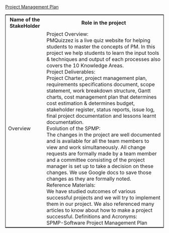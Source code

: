 <!DOCTYPE html>
<html lang="en">
<head>
  <meta charset="utf-8">
  <link rel="stylesheet" href="https://stackpath.bootstrapcdn.com/bootstrap/4.3.1/css/bootstrap.min.css">
  <link rel="stylesheet" href="https://stackpath.bootstrapcdn.com/bootstrap/4.3.1/js/bootstrap.min.js">
  <link rel="stylesheet" href="https://stackpath.bootstrapcdn.com/bootstrap/4.3.1/js/bootstrap.bundle.min.js">
</head>
<body>
<div class="container">
<nav class="navbar navbar-expand-lg navbar-light fixed-top py-3" id="mainNav">
        <a class="navbar-brand js-scroll-trigger" href="#">           
            Project Management Plan
        </a>
</nav>
</div>
<div class="container">
<table style="width:100%;border: 1px solid black;">
  <tr>
    <th>Name of the StakeHolder</th>
    <th>Role in the project</th> 
  </tr>
  <tr>
  <td>Overview</td>
  <td>Project Overview:<br> 
          PMQuizzez is a live quiz website for helping students to master the concepts of PM. In this project we help students to learn the input tools & techniques and output of each processes also covers the 10 Knowledge Areas.<br>
      Project Deliverables: <br>
          Project Charter, project management plan, requirements specifications document, scope statement, work breakdown structure, Gantt charts, cost management plan that determines cost estimation & determines budget, stakeholder register, status reports, issue log, final project documentation and lessons learnt documentation.<br>
      Evolution of the SPMP: <br>
          The changes in the project are well documented and is available for all the team members to view and work simultaneously. All change requests are formally made by a team member and a committee consisting of the project manager is set up to take a decision on these changes. We use Google docs to save those changes as they are formally noted. <br>
      Reference Materials:<br>
          We have studied outcomes of various successful projects and we will try to implement them in our project. We also referenced many articles to know about how to make a project successful. 
      Definitions and Acronyms:<br>
          SPMP-Software Project Management Plan <br>
</td>
</tr>

